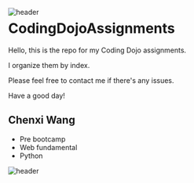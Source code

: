 <img src="https://i.pinimg.com/originals/10/25/2f/10252fb845e3720b90e5c65d94ccc454.jpg"
     alt="header"
     style="float: left; width=700px" />

# CodingDojoAssignments
Hello, this is the repo for my Coding Dojo assignments.

I organize them by index.

Please feel free to contact me if there's any issues.

Have a good day!

## Chenxi Wang 
* Pre bootcamp
* Web fundamental
* Python

<img src="https://s3.amazonaws.com/rivera64/images/twitter-header-aesthetic-twitter-header-cute-twitter-headers2cgoenjp.jpg"
     alt="header"
     style="float: left; width=700px" />